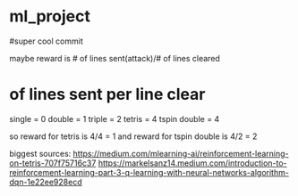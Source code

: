 # ml_project

#super cool commit

maybe reward is # of lines sent(attack)/# of lines cleared

# of lines sent per line clear
single = 0
double = 1
triple = 2
tetris = 4
tspin double = 4

so reward for tetris is 4/4 = 1 and reward for tspin double is 4/2 = 2

biggest sources:
https://medium.com/mlearning-ai/reinforcement-learning-on-tetris-707f75716c37
https://markelsanz14.medium.com/introduction-to-reinforcement-learning-part-3-q-learning-with-neural-networks-algorithm-dqn-1e22ee928ecd
